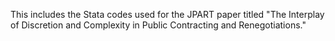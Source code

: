 This includes the Stata codes used for the JPART paper titled "The Interplay of Discretion and Complexity in Public Contracting and Renegotiations."
